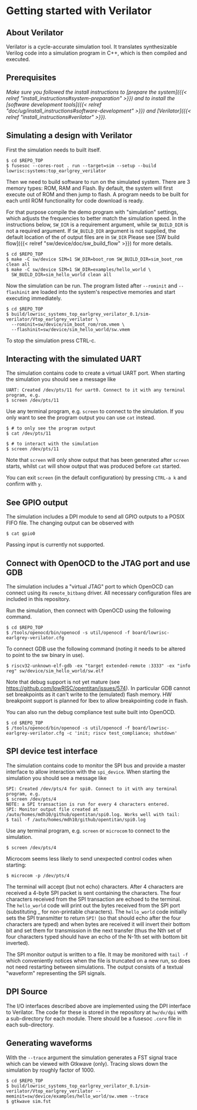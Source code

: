 # Getting started with Verilator

## About Verilator

Verilator is a cycle-accurate simulation tool.
It translates synthesizable Verilog code into a simulation program in C++, which is then compiled and executed.

## Prerequisites

_Make sure you followed the install instructions to [prepare the system]({{< relref "install_instructions#system-preparation" >}}) and to install the [software development tools]({{< relref "doc/ug/install_instructions#software-development" >}}) and [Verilator]({{< relref "install_instructions#verilator" >}})._

## Simulating a design with Verilator

First the simulation needs to built itself.

```console
$ cd $REPO_TOP
$ fusesoc --cores-root . run --target=sim --setup --build lowrisc:systems:top_earlgrey_verilator
```

Then we need to build software to run on the simulated system.
There are 3 memory types: ROM, RAM and Flash.
By default, the system will first execute out of ROM and then jump to flash.
A program needs to be built for each until ROM functionality for code download is ready.

For that purpose compile the demo program with "simulation" settings, which adjusts the frequencies to better match the simulation speed.
In the instructions below, `SW_DIR` is a requirement argument, while `SW_BUILD_DIR` is not a required argument.
If `SW_BUILD_DIR` argument is not supplied, the default location of the of output files are in `SW_DIR`
Please see [SW build flow]({{< relref "sw/device/doc/sw_build_flow" >}}) for more details.

```console
$ cd $REPO_TOP
$ make -C sw/device SIM=1 SW_DIR=boot_rom SW_BUILD_DIR=sim_boot_rom clean all
$ make -C sw/device SIM=1 SW_DIR=examples/hello_world \
  SW_BUILD_DIR=sim_hello_world clean all
```

Now the simulation can be run.
The program listed after `--rominit` and `--flashinit` are loaded into the system's respective memories and start executing immediately.

```console
$ cd $REPO_TOP
$ build/lowrisc_systems_top_earlgrey_verilator_0.1/sim-verilator/Vtop_earlgrey_verilator \
  --rominit=sw/device/sim_boot_rom/rom.vmem \
  --flashinit=sw/device/sim_hello_world/sw.vmem
```

To stop the simulation press CTRL-c.

## Interacting with the simulated UART

The simulation contains code to create a virtual UART port.
When starting the simulation you should see a message like

```console
UART: Created /dev/pts/11 for uart0. Connect to it with any terminal program, e.g.
$ screen /dev/pts/11
```

Use any terminal program, e.g. `screen` to connect to the simulation.
If you only want to see the program output you can use `cat` instead.

```console
$ # to only see the program output
$ cat /dev/pts/11

$ # to interact with the simulation
$ screen /dev/pts/11
```

Note that `screen` will only show output that has been generated after `screen` starts, whilst `cat` will show output that was produced before `cat` started.

You can exit `screen` (in the default configuration) by pressing `CTRL-a k` and confirm with `y`.

## See GPIO output

The simulation includes a DPI module to send all GPIO outputs to a POSIX FIFO file.
The changing output can be observed with

```console
$ cat gpio0
```

Passing input is currently not supported.

## Connect with OpenOCD to the JTAG port and use GDB

The simulation includes a "virtual JTAG" port to which OpenOCD can connect using its `remote_bitbang` driver.
All necessary configuration files are included in this repository.

Run the simulation, then connect with OpenOCD using the following command.

```console
$ cd $REPO_TOP
$ /tools/openocd/bin/openocd -s util/openocd -f board/lowrisc-earlgrey-verilator.cfg
```

To connect GDB use the following command (noting it needs to be altered to point to the sw binary in use).

```console
$ riscv32-unknown-elf-gdb -ex "target extended-remote :3333" -ex "info reg" sw/device/sim_hello_world/sw.elf
```

Note that debug support is not yet mature (see https://github.com/lowRISC/opentitan/issues/574).
In particular GDB cannot set breakpoints as it can't write to the (emulated) flash memory.
HW breakpoint support is planned for Ibex to allow breakpointing code in flash.

You can also run the debug compliance test suite built into OpenOCD.

```console
$ cd $REPO_TOP
$ /tools/openocd/bin/openocd -s util/openocd -f board/lowrisc-earlgrey-verilator.cfg -c 'init; riscv test_compliance; shutdown'
```
## SPI device test interface

The simulation contains code to monitor the SPI bus and provide a master interface to allow interaction with the `spi_device`.
When starting the simulation you should see a message like

```console
SPI: Created /dev/pts/4 for spi0. Connect to it with any terminal program, e.g.
$ screen /dev/pts/4
NOTE: a SPI transaction is run for every 4 characters entered.
SPI: Monitor output file created at /auto/homes/mdh10/github/opentitan/spi0.log. Works well with tail:
$ tail -f /auto/homes/mdh10/github/opentitan/spi0.log
```

Use any terminal program, e.g. `screen` or `microcom` to connect to the simulation.

```console
$ screen /dev/pts/4
```

Microcom seems less likely to send unexpected control codes when starting:
```console
$ microcom -p /dev/pts/4
```

The terminal will accept (but not echo) characters.
After 4 characters are received a 4-byte SPI packet is sent containing the characters.
The four characters received from the SPI transaction are echoed to the terminal.
The `hello_world` code will print out the bytes received from the SPI port (substituting _ for non-printable characters).
The `hello_world` code initially sets the SPI transmitter to return `SPI!` (so that should echo after the four characters are typed) and when bytes are received it will invert their bottom bit and set them for transmission in the next transfer (thus the Nth set of four characters typed should have an echo of the N-1th set with bottom bit inverted).

The SPI monitor output is written to a file.
It may be monitored with `tail -f` which conveniently notices when the file is truncated on a new run, so does not need restarting between simulations.
The output consists of a textual "waveform" representing the SPI signals.

## DPI Source

The I/O interfaces described above are implemented using the DPI interface to Verilator.
The code for these is stored in the repository at `hw/dv/dpi` with a sub-directory for each module.
There should be a fusesoc `.core` file in each sub-directory.

## Generating waveforms

With the `--trace` argument the simulation generates a FST signal trace which can be viewed with Gtkwave (only).
Tracing slows down the simulation by roughly factor of 1000.

```console
$ cd $REPO_TOP
$ build/lowrisc_systems_top_earlgrey_verilator_0.1/sim-verilator/Vtop_earlgrey_verilator --meminit=sw/device/examples/hello_world/sw.vmem --trace
$ gtkwave sim.fst
```
